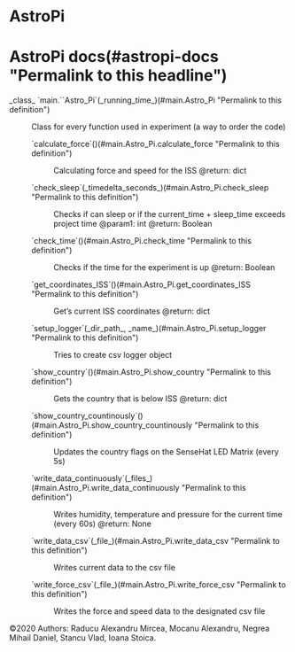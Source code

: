 # AstroPi
<div class="document">

<div class="documentwrapper">

<div class="bodywrapper">

<div class="body" role="main">

<div class="section" id="astropi-docs">

# AstroPi docs(#astropi-docs "Permalink to this headline")

<span class="target" id="module-main"></span>

<dl class="class">

<dt id="main.Astro_Pi">_class_ `main.``Astro_Pi`<span class="sig-paren">(</span>_running_time_<span class="sig-paren">)</span>(#main.Astro_Pi "Permalink to this definition")</dt>

<dd>

Class for every function used in experiment (a way to order the code)

<dl class="method">

<dt id="main.Astro_Pi.calculate_force">`calculate_force`<span class="sig-paren">(</span><span class="sig-paren">)</span>(#main.Astro_Pi.calculate_force "Permalink to this definition")</dt>

<dd>

Calculating force and speed for the ISS @return: dict

</dd>

</dl>

<dl class="method">

<dt id="main.Astro_Pi.check_sleep">`check_sleep`<span class="sig-paren">(</span>_timedelta_seconds_<span class="sig-paren">)</span>(#main.Astro_Pi.check_sleep "Permalink to this definition")</dt>

<dd>

Checks if can sleep or if the current_time + sleep_time exceeds project time @param1: int @return: Boolean

</dd>

</dl>

<dl class="method">

<dt id="main.Astro_Pi.check_time">`check_time`<span class="sig-paren">(</span><span class="sig-paren">)</span>(#main.Astro_Pi.check_time "Permalink to this definition")</dt>

<dd>

Checks if the time for the experiment is up @return: Boolean

</dd>

</dl>

<dl class="method">

<dt id="main.Astro_Pi.get_coordinates_ISS">`get_coordinates_ISS`<span class="sig-paren">(</span><span class="sig-paren">)</span>(#main.Astro_Pi.get_coordinates_ISS "Permalink to this definition")</dt>

<dd>

Get’s current ISS coordinates @return: dict

</dd>

</dl>

<dl class="method">

<dt id="main.Astro_Pi.setup_logger">`setup_logger`<span class="sig-paren">(</span>_dir_path_, _name_<span class="sig-paren">)</span>(#main.Astro_Pi.setup_logger "Permalink to this definition")</dt>

<dd>

Tries to create csv logger object

</dd>

</dl>

<dl class="method">

<dt id="main.Astro_Pi.show_country">`show_country`<span class="sig-paren">(</span><span class="sig-paren">)</span>(#main.Astro_Pi.show_country "Permalink to this definition")</dt>

<dd>

Gets the country that is below ISS @return: dict

</dd>

</dl>

<dl class="method">

<dt id="main.Astro_Pi.show_country_countinously">`show_country_countinously`<span class="sig-paren">(</span><span class="sig-paren">)</span>(#main.Astro_Pi.show_country_countinously "Permalink to this definition")</dt>

<dd>

Updates the country flags on the SenseHat LED Matrix (every 5s)

</dd>

</dl>

<dl class="method">

<dt id="main.Astro_Pi.write_data_continuously">`write_data_continuously`<span class="sig-paren">(</span>_files_<span class="sig-paren">)</span>(#main.Astro_Pi.write_data_continuously "Permalink to this definition")</dt>

<dd>

Writes humidity, temperature and pressure for the current time (every 60s) @return: None

</dd>

</dl>

<dl class="method">

<dt id="main.Astro_Pi.write_data_csv">`write_data_csv`<span class="sig-paren">(</span>_file_<span class="sig-paren">)</span>(#main.Astro_Pi.write_data_csv "Permalink to this definition")</dt>

<dd>

Writes current data to the csv file

</dd>

</dl>

<dl class="method">

<dt id="main.Astro_Pi.write_force_csv">`write_force_csv`<span class="sig-paren">(</span>_file_<span class="sig-paren">)</span>(#main.Astro_Pi.write_force_csv "Permalink to this definition")</dt>

<dd>

Writes the force and speed data to the designated csv file

</dd>

</dl>

</dd>

</dl>

</div>

</div>

</div>

</div>
<div class="footer">©2020 Authors: Raducu Alexandru Mircea, Mocanu Alexandru, Negrea Mihail Daniel, Stancu Vlad, Ioana Stoica.</div>
